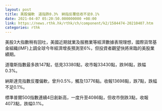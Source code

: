 ```yaml
---
layout: post
title: 美股偏軟　道指跌0.3%　納指反覆低收不足0.1%
date: 2021-04-07 05:20:50.000000000 +08:00
link: https://news.rthk.hk/rthk/ch/component/k2/1584474-20210407.htm
categories: rthk
---
```


美股3大指數稍有回吐，美國近期就業及服務業等經濟數據表現理想，國際貨幣基金組織(IMF)上調全球今年經濟增長預測至6%，但投資者觀望快將來臨的美股業績期。

道瓊斯指數最多跌147點，低見33380點，收市報33430點，跌96點，跌幅0.3%。

納斯達克指數反覆偏軟，曾升0.5%，觸及13776點。收報13698點，跌7點，跌幅不足0.1%。

標準普爾500指數連續4日創新高，一度升至4086點，但收市倒跌3點，收報4073點，跌幅0.1%。
